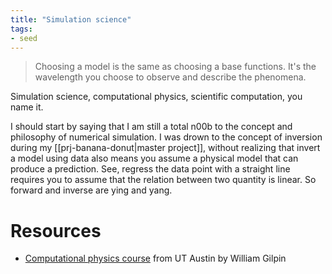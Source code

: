 ```yaml
---
title: "Simulation science"
tags:
- seed
---
```


> Choosing a model is the same as choosing a base functions. It's the wavelength you choose to observe and describe the phenomena.

Simulation science, computational physics, scientific computation, you name it.

I should start by saying that I am still a total n00b to the concept and philosophy of numerical simulation. I was drown to the concept of inversion during my [[prj-banana-donut|master project]], without realizing that invert a model using data also means you assume a physical model that can produce a prediction. See, regress the data point with a straight line requires you to assume that the relation between two quantity is linear. So forward and inverse are ying and yang.

# Resources
- [Computational physics course](https://www.wgilpin.com/cphy/) from UT Austin by William Gilpin